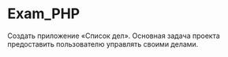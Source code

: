 # Exam_PHP
Создать приложение «Список дел». 
Основная задача проекта предоставить пользователю управлять своими делами.
